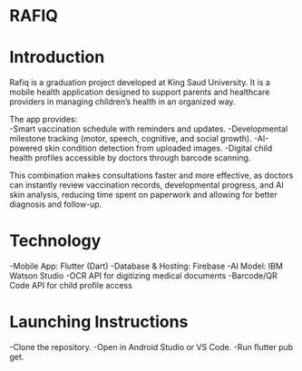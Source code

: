 # RAFIQ

# Introduction
Rafiq is a graduation project developed at King Saud University.
It is a mobile health application designed to support parents and healthcare providers in managing children’s health in an organized way.  

The app provides:  
-Smart vaccination schedule with reminders and updates.
-Developmental milestone tracking (motor, speech, cognitive, and social growth).
-AI-powered skin condition detection from uploaded images.
-Digital child health profiles accessible by doctors through barcode scanning.  

This combination makes consultations faster and more effective, as doctors can instantly review vaccination records, developmental progress, and AI skin analysis, reducing time spent on paperwork and allowing for better diagnosis and follow-up.

# Technology
-Mobile App: Flutter (Dart)
-Database & Hosting: Firebase
-AI Model: IBM Watson Studio
-OCR API for digitizing medical documents
-Barcode/QR Code API for child profile access  


# Launching Instructions
-Clone the repository.
-Open in Android Studio or VS Code.
-Run flutter pub get.
